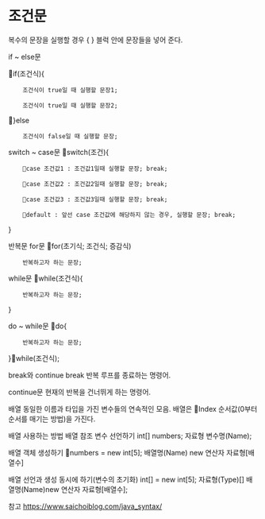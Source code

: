 조건문
====

복수의 문장을 실행할 경우 { } 블럭 안에 문장들을 넣어 준다.


if ~ else문

if(조건식){

        조건식이 true일 때 실행할 문장1;

        조건식이 true일 때 실행할 문장2;

}else

        조건식이 false일 때 실행할 문장;
        
        

switch ~ case문
switch(조건){

        case 조건값1 : 조건값1일때 실행할 문장; break;

        case 조건값2 : 조건값2일때 실행할 문장; break;

        case 조건값3 : 조건값3일때 실행할 문장; break;

        default : 앞선 case 조건값에 해당하지 않는 경우, 실행할 문장; break;

}

반복문
for문
for(초기식; 조건식; 증감식)

        반복하고자 하는 문장;

while문
while(조건식){

        반복하고자 하는 문장;

}

do ~ while문
do{

        반복하고자 하는 문장;

}while(조건식);

break와 continue
break
반복 루프를 종료하는 명령어.

continue문
현재의 반복을 건너뛰게 하는 명령어.


배열
동일한 이름과 타입을 가진 변수들의 연속적인 모음. 배열은 Index 순서값(0부터 순서를 매기는 방법)을 가진다.

배열 사용하는 방법
배열 참조 변수 선언하기
int[]                      numbers;
자료형[](Type)         변수명(Name);

배열 객체 생성하기
 numbers               =              new                  int[5];
배열명(Name)                           new 연산자              자료형[배열수]

배열 선언과 생성 동시에 하기(변수의 초기화)
int[]                  =                 new                       int[5];
자료형(Type)[]              배열명(Name)new 연산자    자료형[배열수];

참고 https://www.saichoiblog.com/java_syntax/
